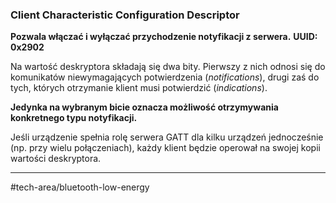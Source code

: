 ### Client Characteristic Configuration Descriptor
**Pozwala włączać i wyłączać przychodzenie notyfikacji z serwera.**
**UUID: 0x2902**

Na wartość deskryptora składają się dwa bity. Pierwszy z nich odnosi się do komunikatów niewymagających potwierdzenia (_notifications_), drugi zaś do tych, których otrzymanie klient musi potwierdzić (_indications_). 

**Jedynka na wybranym bicie oznacza możliwość otrzymywania konkretnego typu notyfikacji.**


Jeśli urządzenie spełnia rolę serwera GATT dla kilku urządzeń jednocześnie (np. przy wielu połączeniach), każdy klient będzie operował na swojej kopii wartości deskryptora. 

---
#tech-area/bluetooth-low-energy 